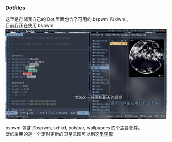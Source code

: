 ### Dotfiles 

这里是存储我自己的 Dot,里面包含了可用的 bspwm 和 dwm 。  
目前我正在使用 bspwm  
![](./img/screenshot_0.png)

bsowm 包含了bspwm, sxhkd, polybar, wallpapers 四个主要部件。  
壁纸采用的是一个定时更新的卫星云图可以到[这里获取](https://github.com/storm-1614/satellite/)  


